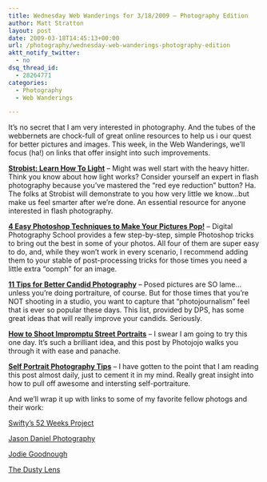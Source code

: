 ```yaml
---
title: Wednesday Web Wanderings for 3/18/2009 – Photography Edition
author: Matt Stratton
layout: post
date: 2009-03-18T14:45:13+00:00
url: /photography/wednesday-web-wanderings-photography-edition
aktt_notify_twitter:
  - no
dsq_thread_id:
  - 28264771
categories:
  - Photography
  - Web Wanderings

---
```

It&#8217;s no secret that I am very interested in photography. And the tubes of the webbernets are chock-full of great online resources to help us i our quest for better pictures and images. This week, in the Web Wanderings, we&#8217;ll focus (ha!) on links that offer insight into such improvements.

**<a href="https://strobist.blogspot.com/" target="_blank">Strobist: Learn How To Light</a>** &#8211; Might was well start with the heavy hitter. Think you know about how light works? Consider yourself an expert in flash photography because you&#8217;ve mastered the &#8220;red eye reduction&#8221; button? Ha. The folks at Strobist will demonstrate to you how very little we know&#8230;but make us feel smarter after we&#8217;re done. An essential resource for anyone interested in flash photography.

**<a href="https://digital-photography-school.com/4-easy-photoshop-techniques-to-make-your-pictures-pop" target="_blank">4 Easy Photoshop Techniques to Make Your Pictures Pop!</a>** &#8211; Digital Photography School provides a few step-by-step, simple Photoshop tricks to bring out the best in some of your photos. All four of them are super easy to do, and, while they won&#8217;t work in every scenario, I recommend adding them to your stable of post-processing tricks for those times you need a little extra &#8220;oomph&#8221; for an image.

**<a href="https://digital-photography-school.com/11-tips-for-better-candid-photography" target="_blank">11 Tips for Better Candid Photography</a>** &#8211; Posed pictures are SO lame&#8230;unless you&#8217;re doing portraiture, of course. But for those times that you&#8217;re NOT shooting in a studio, you want to capture that &#8220;photojournalism&#8221; feel that is ever so popular these days. This list, provided by DPS, has some great ideas that will really improve your candids. Seriously.

**<a href="https://photojojo.com/content/photo-projects/how-to-shoot-street-portraits/" target="_blank">How to Shoot Impromptu Street Portraits</a>** &#8211; I swear I am going to try this one day. It&#8217;s such a brilliant idea, and this post by Photojojo walks you through it with ease and panache.

**<a href="https://digital-photography-school.com/self-portrait-photography-tips" target="_blank">Self Portrait Photography Tips</a>** &#8211; I have gotten to the point that I am reading this post almost daily, just to cement it in my mind. Really great insight into how to pull off awesome and intersting self-portraiture.

And we&#8217;ll wrap it up with links to some of my favorite fellow photogs and their work:

<a href="https://www.flickr.com/photos/ryanswift/sets/72157603641509156/" target="_blank">Swifty&#8217;s 52 Weeks Project</a>

<a href="https://jasondanielphotography.com/blog/" target="_blank">Jason Daniel Photography</a>

<a href="https://jodiemim.mosaicglobe.com/" target="_blank">Jodie Goodnough</a>

<a href="https://thedustylens.blogspot.com" target="_blank">The Dusty Lens</a>